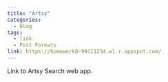 ```yaml
---
title: "Artsy"
categories:
  - Blog
tags:
  - link
  - Post Formats
link: https://homework8-99111234.wl.r.appspot.com/
---
```


Link to Artsy Search web app. 
